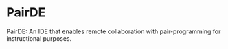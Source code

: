# PairDE
PairDE: An IDE that enables remote collaboration with pair-programming for instructional purposes.
